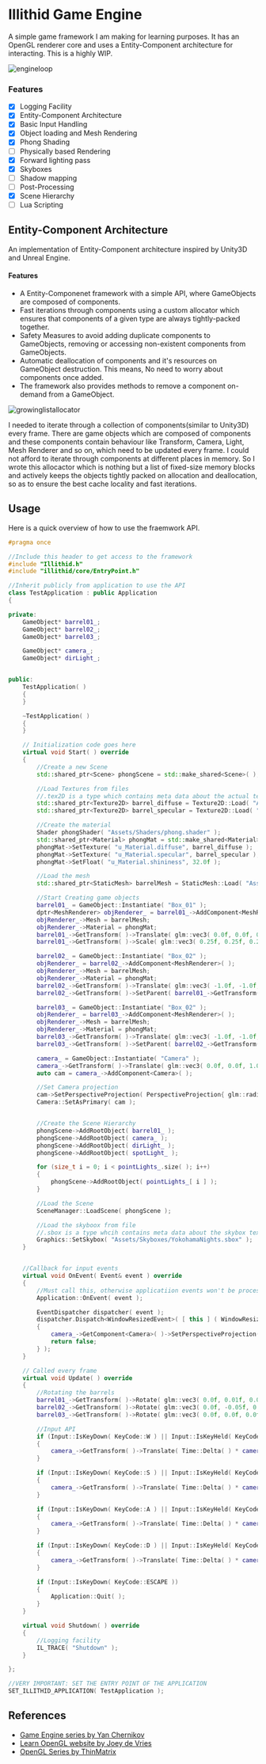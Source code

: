 # Illithid Game Engine
A simple game framework I am making for learning purposes. It has an OpenGL renderer core and uses a Entity-Component architecture for interacting. This is a highly WIP.

![engineloop](https://github.com/fishingGrapes/Illithid/blob/master/images/engine.gif)

### Features
- [x] Logging Facility
- [x] Entity-Component Architecture
- [x] Basic Input Handling
- [x] Object loading and Mesh Rendering
- [x] Phong Shading
- [ ] Physically based Rendering
- [x] Forward lighting pass
- [x] Skyboxes
- [ ] Shadow mapping
- [ ] Post-Processing
- [x] Scene Hierarchy
- [ ] Lua Scripting

## Entity-Component Architecture
An implementation of Entity-Component architecture inspired by Unity3D and Unreal Engine.

#### Features
* A Entity-Componenet framework with a simple API, where GameObjects are composed of components.
* Fast iterations through components using a custom allocator which ensures that components of a given type are always tightly-packed together.
* Safety Measures to avoid adding duplicate components to GameObjects, removing or accessing non-existent components from GameObjects.
* Automatic deallocation of components and it's resources on GameObject destruction. This means, No need to worry about components once added.
* The framework also provides methods to remove a component on-demand from a GameObject.

![growinglistallocator](https://github.com/fishingGrapes/Illithid/blob/master/images/growinglistallocator.png)

I needed to iterate through a collection of components(similar to Unity3D) every frame. There are game objects which are composed of components and these components contain behaviour like Transform, Camera, Light, Mesh Renderer and so on, which need to be updated every frame. I could not afford to iterate through components at different places in memory. So I wrote this allocactor which is nothing but a list of fixed-size memory blocks and actively keeps the objects tightly packed on allocation and deallocation, so as to ensure the best cache locality and fast iterations.

## Usage
Here is a quick overview of how to use the fraemwork API.
```c++
#pragma once

//Include this header to get access to the framework
#include "Illithid.h"
#include "illithid/core/EntryPoint.h"

//Inherit publicly from application to use the API
class TestApplication : public Application
{

private:
	GameObject* barrel01_;
	GameObject* barrel02_;
	GameObject* barrel03_;

	GameObject* camera_;
	GameObject* dirLight_;


public:
	TestApplication( )
	{
	}

	~TestApplication( )
	{
	}

	// Initialization code goes here
	virtual void Start( ) override
	{
		//Create a new Scene
		std::shared_ptr<Scene> phongScene = std::make_shared<Scene>( );

		//Load Textures from files
		//.tex2D is a type which contains meta data about the actual texture
		std::shared_ptr<Texture2D> barrel_diffuse = Texture2D::Load( "Assets/Textures/barrel_diffuse.tex2D" );
		std::shared_ptr<Texture2D> barrel_specular = Texture2D::Load( "Assets/Textures/barrel_specular.tex2D" );

		//Create the material
		Shader phongShader( "Assets/Shaders/phong.shader" );
		std::shared_ptr<Material> phongMat = std::make_shared<Material>( phongShader );
		phongMat->SetTexture( "u_Material.diffuse", barrel_diffuse );
		phongMat->SetTexture( "u_Material.specular", barrel_specular );
		phongMat->SetFloat( "u_Material.shininess", 32.0f );

		//Load the mesh
		std::shared_ptr<StaticMesh> barrelMesh = StaticMesh::Load( "Assets/Models/barrel.obj" );

		//Start Creating game objects
		barrel01_ = GameObject::Instantiate( "Box_01" );
		dptr<MeshRenderer> objRenderer_ = barrel01_->AddComponent<MeshRenderer>( );
		objRenderer_->Mesh = barrelMesh;
		objRenderer_->Material = phongMat;
		barrel01_->GetTransform( )->Translate( glm::vec3( 0.0f, 0.0f, 0.0f ) );
		barrel01_->GetTransform( )->Scale( glm::vec3( 0.25f, 0.25f, 0.25f ) );

		barrel02_ = GameObject::Instantiate( "Box_02" );
		objRenderer_ = barrel02_->AddComponent<MeshRenderer>( );
		objRenderer_->Mesh = barrelMesh;
		objRenderer_->Material = phongMat;
		barrel02_->GetTransform( )->Translate( glm::vec3( -1.0f, -1.0f, 0.0f ) );
		barrel02_->GetTransform( )->SetParent( barrel01_->GetTransform( ) );

		barrel03_ = GameObject::Instantiate( "Box_02" );
		objRenderer_ = barrel03_->AddComponent<MeshRenderer>( );
		objRenderer_->Mesh = barrelMesh;
		objRenderer_->Material = phongMat;
		barrel03_->GetTransform( )->Translate( glm::vec3( -1.0f, -1.0f, 0.0f ) );
		barrel03_->GetTransform( )->SetParent( barrel02_->GetTransform( ) );

		camera_ = GameObject::Instantiate( "Camera" );
		camera_->GetTransform( )->Translate( glm::vec3( 0.0f, 0.0f, 1.0f ) );
		auto cam = camera_->AddComponent<Camera>( );

		//Set Camera projection
		cam->SetPerspectiveProjection( PerspectiveProjection{ glm::radians( 60.0f ), Screen::Width( ) / static_cast<float_t>( Screen::Height( ) ), 0.1f, 100.0f } );
		Camera::SetAsPrimary( cam );


		//Create the Scene Hierarchy
		phongScene->AddRootObject( barrel01_ );
		phongScene->AddRootObject( camera_ );
		phongScene->AddRootObject( dirLight_ );
		phongScene->AddRootObject( spotLight_ );

		for (size_t i = 0; i < pointLights_.size( ); i++)
		{
			phongScene->AddRootObject( pointLights_[ i ] );
		}

		//Load the Scene
		SceneManager::LoadScene( phongScene );

		//Load the skyboox from file
		//.sbox is a type whcih contains meta data about the skybox textures
		Graphics::SetSkybox( "Assets/Skyboxes/YokohamaNights.sbox" );
	}


	//Callback for input events
	virtual void OnEvent( Event& event ) override
	{
		//Must call this, otherwise applicatiion events won't be processed 
		Application::OnEvent( event );

		EventDispatcher dispatcher( event );
		dispatcher.Dispatch<WindowResizedEvent>( [ this ] ( WindowResizedEvent& evnt ) -> bool
		{
			camera_->GetComponent<Camera>( )->SetPerspectiveProjection( PerspectiveProjection{ glm::radians( 60.0f ), Screen::Width( ) / static_cast<float_t>( Screen::Height( ) ), 0.1f, 100.0f } );
			return false;
		} );
	}

	// Called every frame
	virtual void Update( ) override
	{
		//Rotating the barrels
		barrel01_->GetTransform( )->Rotate( glm::vec3( 0.0f, 0.01f, 0.01f ), TransformationSpace::Local );
		barrel02_->GetTransform( )->Rotate( glm::vec3( 0.0f, -0.05f, 0.0f ), TransformationSpace::Local );
		barrel03_->GetTransform( )->Rotate( glm::vec3( 0.0f, 0.0f, 0.0f ), TransformationSpace::World );

		//Input API
		if (Input::IsKeyDown( KeyCode::W ) || Input::IsKeyHeld( KeyCode::W ))
		{
			camera_->GetTransform( )->Translate( Time::Delta( ) * camera_->GetTransform( )->Forward( ) );
		}

		if (Input::IsKeyDown( KeyCode::S ) || Input::IsKeyHeld( KeyCode::S ))
		{
			camera_->GetTransform( )->Translate( Time::Delta( ) * camera_->GetTransform( )->Forward( ) * -1.0f );
		}

		if (Input::IsKeyDown( KeyCode::A ) || Input::IsKeyHeld( KeyCode::A ))
		{
			camera_->GetTransform( )->Translate( Time::Delta( ) * camera_->GetTransform( )->Right( ) * -1.0f );
		}

		if (Input::IsKeyDown( KeyCode::D ) || Input::IsKeyHeld( KeyCode::D ))
		{
			camera_->GetTransform( )->Translate( Time::Delta( ) * camera_->GetTransform( )->Right( ) );
		}

		if (Input::IsKeyDown( KeyCode::ESCAPE ))
		{
			Application::Quit( );
		}
	}

	virtual void Shutdown( ) override
	{
		//Logging facility
		IL_TRACE( "Shutdown" );
	}

};

//VERY IMPORTANT: SET THE ENTRY POINT OF THE APPLICATION
SET_ILLITHID_APPLICATION( TestApplication );
```

## References
* [Game Engine series by Yan Chernikov](https://www.youtube.com/watch?v=JxIZbV_XjAs&list=PLlrATfBNZ98dC-V-N3m0Go4deliWHPFwT)
* [Learn OpenGL website by Joey de Vries](https://learnopengl.com/)
* [OpenGL Series by ThinMatrix](https://www.youtube.com/playlist?list=PLRIWtICgwaX0u7Rf9zkZhLoLuZVfUksDP)
